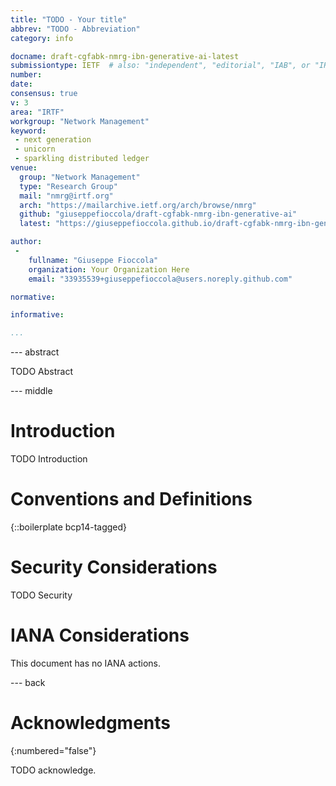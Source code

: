 ```yaml
---
title: "TODO - Your title"
abbrev: "TODO - Abbreviation"
category: info

docname: draft-cgfabk-nmrg-ibn-generative-ai-latest
submissiontype: IETF  # also: "independent", "editorial", "IAB", or "IRTF"
number:
date:
consensus: true
v: 3
area: "IRTF"
workgroup: "Network Management"
keyword:
 - next generation
 - unicorn
 - sparkling distributed ledger
venue:
  group: "Network Management"
  type: "Research Group"
  mail: "nmrg@irtf.org"
  arch: "https://mailarchive.ietf.org/arch/browse/nmrg"
  github: "giuseppefioccola/draft-cgfabk-nmrg-ibn-generative-ai"
  latest: "https://giuseppefioccola.github.io/draft-cgfabk-nmrg-ibn-generative-ai/draft-cgfabk-nmrg-ibn-generative-ai.html"

author:
 -
    fullname: "Giuseppe Fioccola"
    organization: Your Organization Here
    email: "33935539+giuseppefioccola@users.noreply.github.com"

normative:

informative:

...
```


--- abstract

TODO Abstract


--- middle

# Introduction

TODO Introduction


# Conventions and Definitions

{::boilerplate bcp14-tagged}


# Security Considerations

TODO Security


# IANA Considerations

This document has no IANA actions.


--- back

# Acknowledgments
{:numbered="false"}

TODO acknowledge.

